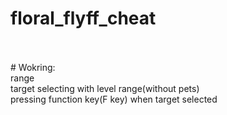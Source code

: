 # floral_flyff_cheat
<br/>
<br/>
# Wokring:
<br/>
    range<br/>
    target selecting with level range(without pets)<br/>
    pressing function key(F key) when target selected<br/>
